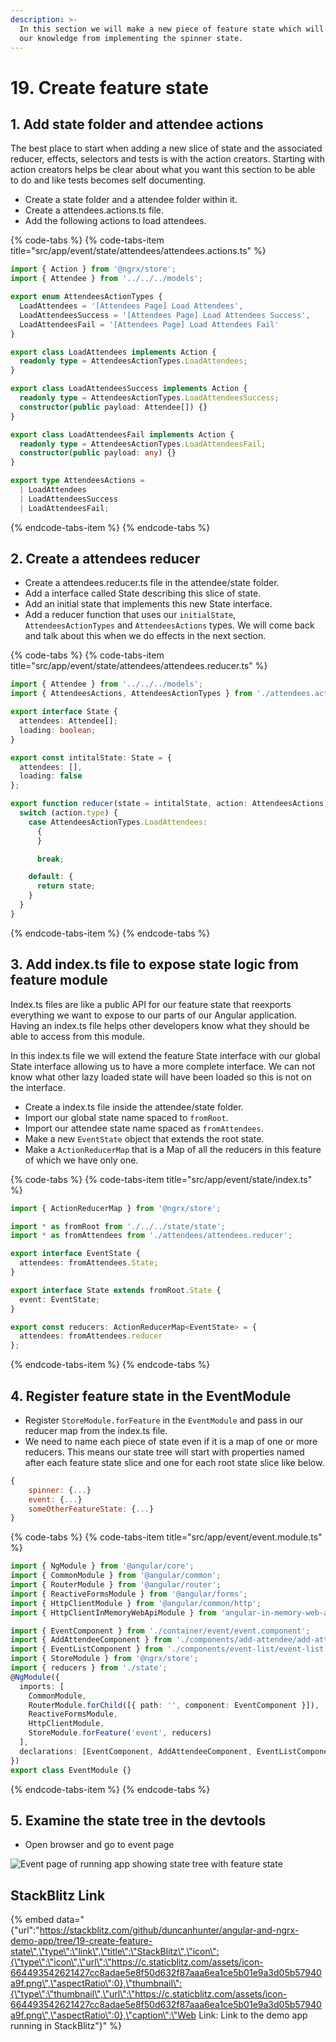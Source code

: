 ```yaml
---
description: >-
  In this section we will make a new piece of feature state which will build on
  our knowledge from implementing the spinner state.
---
```


# 19. Create feature state

## 1. Add state folder and attendee actions

The best place to start when adding a new slice of state and the associated reducer, effects, selectors and tests is with the action creators. Starting with action creators helps be clear about what you want this section to be able to do and like tests becomes self documenting.

* Create a state folder and a attendee folder within it.
* Create a attendees.actions.ts file.
* Add the following actions to load attendees.

{% code-tabs %}
{% code-tabs-item title="src/app/event/state/attendees/attendees.actions.ts" %}
```typescript
import { Action } from '@ngrx/store';
import { Attendee } from '../../../models';

export enum AttendeesActionTypes {
  LoadAttendees = '[Attendees Page] Load Attendees',
  LoadAttendeesSuccess = '[Attendees Page] Load Attendees Success',
  LoadAttendeesFail = '[Attendees Page] Load Attendees Fail'
}

export class LoadAttendees implements Action {
  readonly type = AttendeesActionTypes.LoadAttendees;
}

export class LoadAttendeesSuccess implements Action {
  readonly type = AttendeesActionTypes.LoadAttendeesSuccess;
  constructor(public payload: Attendee[]) {}
}

export class LoadAttendeesFail implements Action {
  readonly type = AttendeesActionTypes.LoadAttendeesFail;
  constructor(public payload: any) {}
}

export type AttendeesActions =
  | LoadAttendees
  | LoadAttendeesSuccess
  | LoadAttendeesFail;
```
{% endcode-tabs-item %}
{% endcode-tabs %}

## 2. Create a attendees reducer

* Create a attendees.reducer.ts file in the attendee/state folder.
* Add a interface called State describing this slice of state.
* Add an initial state that implements this new State interface.
* Add a reducer function that uses our `initialState`, `AttendeesActionTypes` and `AttendeesActions` types. We will come back and talk about this when we do effects in the next section.

{% code-tabs %}
{% code-tabs-item title="src/app/event/state/attendees/attendees.reducer.ts" %}
```typescript
import { Attendee } from '../../../models';
import { AttendeesActions, AttendeesActionTypes } from './attendees.actions';

export interface State {
  attendees: Attendee[];
  loading: boolean;
}

export const intitalState: State = {
  attendees: [],
  loading: false
};

export function reducer(state = intitalState, action: AttendeesActions): State {
  switch (action.type) {
    case AttendeesActionTypes.LoadAttendees:
      {
      }

      break;

    default: {
      return state;
    }
  }
}

```
{% endcode-tabs-item %}
{% endcode-tabs %}

## 3. Add index.ts file to expose state logic from feature module

Index.ts files are like a public API for our feature state that reexports everything we want to expose to our parts of our Angular application. Having an index.ts file helps other developers know what they should be able to access from this module.

In this index.ts file we will extend the feature State interface with our global State interface allowing us to have a more complete interface. We can not know what other lazy loaded state will have been loaded so this is not on the interface.

* Create a index.ts file inside the attendee/state folder.
* Import our global state name spaced to `fromRoot`.
* Import our attendee state name spaced as `fromAttendees`.
* Make a new `EventState` object that extends the root state.
* Make a `ActionReducerMap` that is a Map of all the reducers in this feature of which we have only one.

{% code-tabs %}
{% code-tabs-item title="src/app/event/state/index.ts" %}
```typescript
import { ActionReducerMap } from '@ngrx/store';

import * as fromRoot from './../../state/state';
import * as fromAttendees from './attendees/attendees.reducer';

export interface EventState {
  attendees: fromAttendees.State;
}

export interface State extends fromRoot.State {
  event: EventState;
}

export const reducers: ActionReducerMap<EventState> = {
  attendees: fromAttendees.reducer
};

```
{% endcode-tabs-item %}
{% endcode-tabs %}

## 4. Register feature state in the EventModule

* Register `StoreModule.forFeature` in the `EventModule` and pass in our reducer map from the index.ts file.
* We need to name each piece of state even if it is a map of one or more reducers. This means our state tree will start with properties named after each feature state slice and one for each root state slice like below.

```javascript
{
    spinner: {...}
    event: {...}
    someOtherFeatureState: {...}
}
```

{% code-tabs %}
{% code-tabs-item title="src/app/event/event.module.ts" %}
```typescript
import { NgModule } from '@angular/core';
import { CommonModule } from '@angular/common';
import { RouterModule } from '@angular/router';
import { ReactiveFormsModule } from '@angular/forms';
import { HttpClientModule } from '@angular/common/http';
import { HttpClientInMemoryWebApiModule } from 'angular-in-memory-web-api';

import { EventComponent } from './container/event/event.component';
import { AddAttendeeComponent } from './components/add-attendee/add-attendee.component';
import { EventListComponent } from './components/event-list/event-list.component';
import { StoreModule } from '@ngrx/store';
import { reducers } from './state';
@NgModule({
  imports: [
    CommonModule,
    RouterModule.forChild([{ path: '', component: EventComponent }]),
    ReactiveFormsModule,
    HttpClientModule,
    StoreModule.forFeature('event', reducers)
  ],
  declarations: [EventComponent, AddAttendeeComponent, EventListComponent]
})
export class EventModule {}
```
{% endcode-tabs-item %}
{% endcode-tabs %}

## 5. Examine the state tree in the devtools

* Open browser and go to event page

![Event page of running app showing state tree with feature state](.gitbook/assets/image.png)

## StackBlitz Link

{% embed data="{\"url\":\"https://stackblitz.com/github/duncanhunter/angular-and-ngrx-demo-app/tree/19-create-feature-state\",\"type\":\"link\",\"title\":\"StackBlitz\",\"icon\":{\"type\":\"icon\",\"url\":\"https://c.staticblitz.com/assets/icon-664493542621427cc8adae5e8f50d632f87aaa6ea1ce5b01e9a3d05b57940a9f.png\",\"aspectRatio\":0},\"thumbnail\":{\"type\":\"thumbnail\",\"url\":\"https://c.staticblitz.com/assets/icon-664493542621427cc8adae5e8f50d632f87aaa6ea1ce5b01e9a3d05b57940a9f.png\",\"aspectRatio\":0},\"caption\":\"Web Link: Link to the demo app running in StackBlitz\"}" %}

